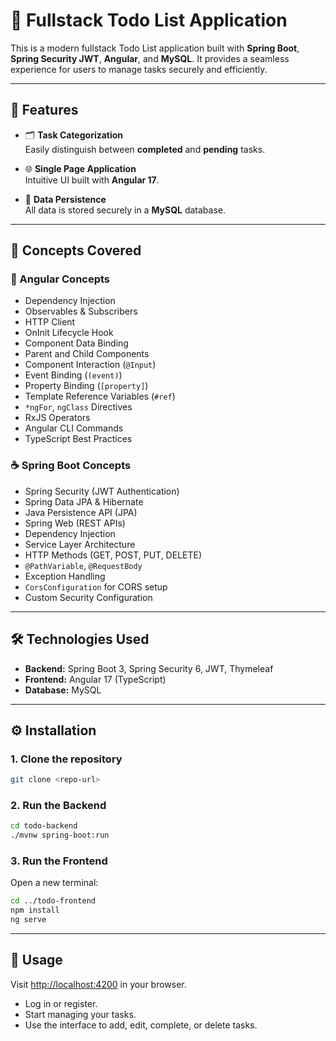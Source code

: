 # 📝 Fullstack Todo List Application

This is a modern fullstack Todo List application built with **Spring Boot**, **Spring Security JWT**, **Angular**, and **MySQL**. It provides a seamless experience for users to manage tasks securely and efficiently.

---

## 🚀 Features

- 🗂️ **Task Categorization**  
  Easily distinguish between **completed** and **pending** tasks.

- 🌐 **Single Page Application**  
  Intuitive UI built with **Angular 17**.

- 💾 **Data Persistence**  
  All data is stored securely in a **MySQL** database.

---

## 🧠 Concepts Covered

### 🔷 Angular Concepts
- Dependency Injection  
- Observables & Subscribers  
- HTTP Client  
- OnInit Lifecycle Hook  
- Component Data Binding  
- Parent and Child Components  
- Component Interaction (`@Input`)  
- Event Binding (`(event)`)  
- Property Binding (`[property]`)  
- Template Reference Variables (`#ref`)  
- `*ngFor`, `ngClass` Directives  
- RxJS Operators  
- Angular CLI Commands  
- TypeScript Best Practices  

### ☕ Spring Boot Concepts
- Spring Security (JWT Authentication)  
- Spring Data JPA & Hibernate  
- Java Persistence API (JPA)  
- Spring Web (REST APIs)  
- Dependency Injection  
- Service Layer Architecture  
- HTTP Methods (GET, POST, PUT, DELETE)  
- `@PathVariable`, `@RequestBody`  
- Exception Handling  
- `CorsConfiguration` for CORS setup  
- Custom Security Configuration  

---

## 🛠️ Technologies Used

- **Backend:** Spring Boot 3, Spring Security 6, JWT, Thymeleaf  
- **Frontend:** Angular 17 (TypeScript)  
- **Database:** MySQL  

---

## ⚙️ Installation

### 1. Clone the repository
```bash
git clone <repo-url>
```

### 2. Run the Backend
```bash
cd todo-backend
./mvnw spring-boot:run
```

### 3. Run the Frontend
Open a new terminal:
```bash
cd ../todo-frontend
npm install
ng serve
```

---

## 📱 Usage

Visit [http://localhost:4200](http://localhost:4200) in your browser.

- Log in or register.
- Start managing your tasks.
- Use the interface to add, edit, complete, or delete tasks.
